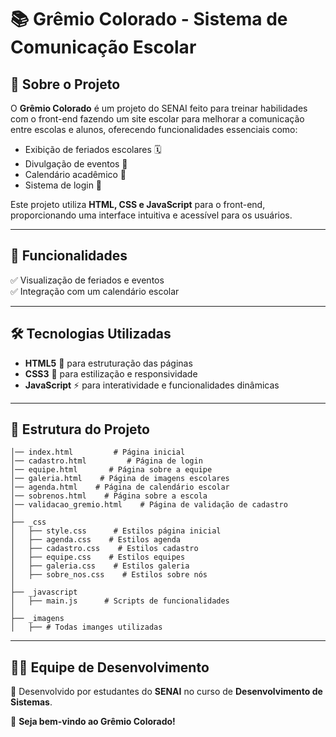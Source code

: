 # 📚 Grêmio Colorado - Sistema de Comunicação Escolar

## 📌 Sobre o Projeto
O **Grêmio Colorado** é um projeto do SENAI feito para treinar habilidades com o front-end fazendo um site escolar para melhorar a comunicação entre escolas e alunos, oferecendo funcionalidades essenciais como:
- Exibição de feriados escolares 🗓️
- Divulgação de eventos 📢
- Calendário acadêmico 📆
- Sistema de login 🔐

Este projeto utiliza **HTML, CSS e JavaScript** para o front-end, proporcionando uma interface intuitiva e acessível para os usuários.

---

## 🚀 Funcionalidades
✅ Visualização de feriados e eventos<br>
✅ Integração com um calendário escolar<br>

---

## 🛠️ Tecnologias Utilizadas
- **HTML5** 🎨 para estruturação das páginas
- **CSS3** 🎨 para estilização e responsividade
- **JavaScript** ⚡ para interatividade e funcionalidades dinâmicas

---

## 📂 Estrutura do Projeto
```
│── index.html         # Página inicial
│── cadastro.html         # Página de login
│── equipe.html       # Página sobre a equipe
│── galeria.html    # Página de imagens escolares
│── agenda.html    # Página de calendário escolar
│── sobrenos.html    # Página sobre a escola
│── validacao_gremio.html    # Página de validação de cadastro
│
├── _css
│   ├── style.css      # Estilos página inicial
│   ├── agenda.css    # Estilos agenda
│   ├── cadastro.css    # Estilos cadastro
│   ├── equipe.css    # Estilos equipes
│   ├── galeria.css    # Estilos galeria
│   ├── sobre_nos.css    # Estilos sobre nós
│
├── _javascript
│   ├── main.js      # Scripts de funcionalidades
│
├── _imagens
│   ├── # Todas imanges utilizadas

```

---

## 👨‍💻 Equipe de Desenvolvimento
🚀 Desenvolvido por estudantes do **SENAI** no curso de **Desenvolvimento de Sistemas**.

📌 **Seja bem-vindo ao Grêmio Colorado!**
